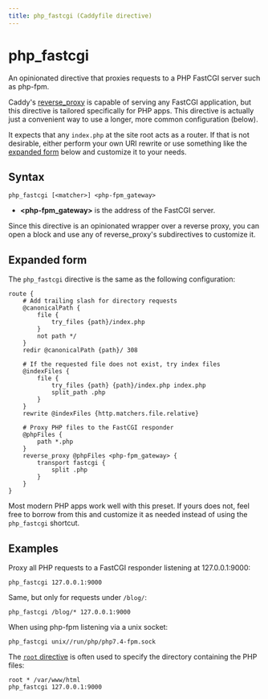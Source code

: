 ```yaml
---
title: php_fastcgi (Caddyfile directive)
---
```


# php_fastcgi

An opinionated directive that proxies requests to a PHP FastCGI server such as php-fpm.

Caddy's [reverse_proxy](/docs/caddyfile/directives/reverse_proxy) is capable of serving any FastCGI application, but this directive is tailored specifically for PHP apps. This directive is actually just a convenient way to use a longer, more common configuration (below).

It expects that any `index.php` at the site root acts as a router. If that is not desirable, either perform your own URI rewrite or use something like the [expanded form](#expanded-form) below and customize it to your needs.


## Syntax

```caddy-d
php_fastcgi [<matcher>] <php-fpm_gateway>
```

- **<php-fpm_gateway>** is the address of the FastCGI server.

Since this directive is an opinionated wrapper over a reverse proxy, you can open a block and use any of reverse_proxy's subdirectives to customize it.


## Expanded form

The `php_fastcgi` directive is the same as the following configuration:

```caddy-d
route {
	# Add trailing slash for directory requests
	@canonicalPath {
		file {
			try_files {path}/index.php
		}
		not path */
	}
	redir @canonicalPath {path}/ 308

	# If the requested file does not exist, try index files
	@indexFiles {
		file {
			try_files {path} {path}/index.php index.php
			split_path .php
		}
	}
	rewrite @indexFiles {http.matchers.file.relative}

	# Proxy PHP files to the FastCGI responder
	@phpFiles {
		path *.php
	}
	reverse_proxy @phpFiles <php-fpm_gateway> {
		transport fastcgi {
			split .php
		}
	}
}
```

Most modern PHP apps work well with this preset. If yours does not, feel free to borrow from this and customize it as needed instead of using the `php_fastcgi` shortcut.

## Examples

Proxy all PHP requests to a FastCGI responder listening at 127.0.0.1:9000:

```caddy-d
php_fastcgi 127.0.0.1:9000
```

Same, but only for requests under `/blog/`:

```caddy-d
php_fastcgi /blog/* 127.0.0.1:9000
```

When using php-fpm listening via a unix socket:

```caddy-d
php_fastcgi unix//run/php/php7.4-fpm.sock
```

The [`root` directive](/docs/caddyfile/directives/root) is often used to specify the directory containing the PHP files:

```caddy-d
root * /var/www/html
php_fastcgi 127.0.0.1:9000
```